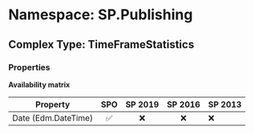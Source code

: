 # Namespace: SP.Publishing

## Complex Type: TimeFrameStatistics

### Properties

**Availability matrix**

Property | SPO | SP 2019 | SP 2016 | SP 2013
----------|:---:|:-------:|:-------:|:-------
Date (Edm.DateTime) | ✅ | ❌ | ❌ | ❌
